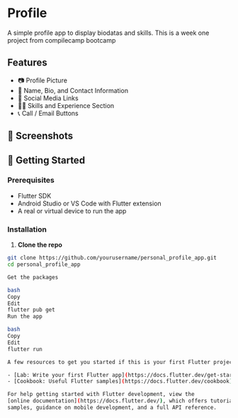 # Profile

A simple profile app to display biodatas and skills. This is a week one project from compilecamp bootcamp

## Features

- 📷 Profile Picture
- 📄 Name, Bio, and Contact Information
- 🔗 Social Media Links
- 🧑‍💻 Skills and Experience Section
- 📞 Call / Email Buttons

## 📱 Screenshots

## 🚀 Getting Started

### Prerequisites

- Flutter SDK
- Android Studio or VS Code with Flutter extension
- A real or virtual device to run the app

### Installation

1. **Clone the repo**
```bash
git clone https://github.com/yourusername/personal_profile_app.git
cd personal_profile_app

Get the packages

bash
Copy
Edit
flutter pub get
Run the app

bash
Copy
Edit
flutter run

A few resources to get you started if this is your first Flutter project:

- [Lab: Write your first Flutter app](https://docs.flutter.dev/get-started/codelab)
- [Cookbook: Useful Flutter samples](https://docs.flutter.dev/cookbook)

For help getting started with Flutter development, view the
[online documentation](https://docs.flutter.dev/), which offers tutorials,
samples, guidance on mobile development, and a full API reference.

